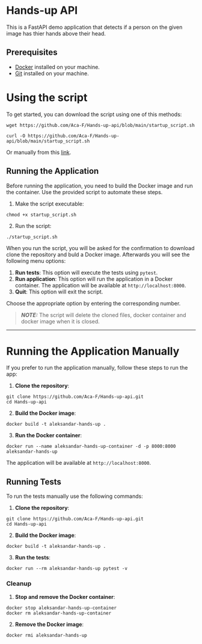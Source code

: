 # Hands-up API

This is a FastAPI demo application that detects if a person on the given image has 
thier hands above their head. 

## Prerequisites

- [Docker](https://www.docker.com/get-started) installed on your machine.
- [Git](https://git-scm.com/) installed on your machine.

# Using the script

To get started, you can download the script using one of this methods:

```
wget https://github.com/Aca-F/Hands-up-api/blob/main/startup_script.sh
```

```
curl -O https://github.com/Aca-F/Hands-up-api/blob/main/startup_script.sh
```
Or manually from this [link](https://github.com/Aca-F/Hands-up-api/blob/main/startup_script.sh).


## Running the Application

Before running the application, you need to build the Docker image and run the container. Use the provided script to automate these steps.

1. Make the script executable:

```
chmod +x startup_script.sh
```

2. Run the script:

```
./startup_script.sh
```

When you run the script, you will be asked for the confirmation to download clone
the repository and buld a Docker image. Afterwards you will see the following menu options:

1. **Run tests**: This option will execute the tests using `pytest`.
2. **Run application**: This option will run the application in a Docker container. The application will be available at `http://localhost:8000`.
3. **Quit**: This option will exit the script.

Choose the appropriate option by entering the corresponding number.



> **_NOTE:_**  The script will delete the cloned files, docker container and docker image when it is closed.
---

# Running the Application Manually

If you prefer to run the application manually, follow these steps to run the app:

1. **Clone the repository**:

```
git clone https://github.com/Aca-F/Hands-up-api.git
cd Hands-up-api
```

2. **Build the Docker image**:

```
docker build -t aleksandar-hands-up .
```

3. **Run the Docker container**:

```
docker run --name aleksandar-hands-up-container -d -p 8000:8000 aleksandar-hands-up
```

The application will be available at `http://localhost:8000`.

## Running Tests

To run the tests manually use the following commands:

1. **Clone the repository**:

```
git clone https://github.com/Aca-F/Hands-up-api.git
cd Hands-up-api
```

2. **Build the Docker image**:

```
docker build -t aleksandar-hands-up .
```

3. **Run the tests**:

```
docker run --rm aleksandar-hands-up pytest -v
```

### Cleanup


1. **Stop and remove the Docker container**:

```
docker stop aleksandar-hands-up-container
docker rm aleksandar-hands-up-container
```

2. **Remove the Docker image**:

```
docker rmi aleksandar-hands-up
```
